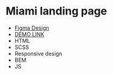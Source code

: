 # Miami landing page
-  [Figma Design](https://www.figma.com/file/aHd2rHMrnzDXhowLuIQjIyVQ/ThriveTalk-Landing-Page?node-id=0%3A1)
-  [DEMO LINK](https://RuslanKalyniak.github.io/ThriveTalk)
  - HTML
  - SCSS
  - Responsive design
  - BEM
  - JS
